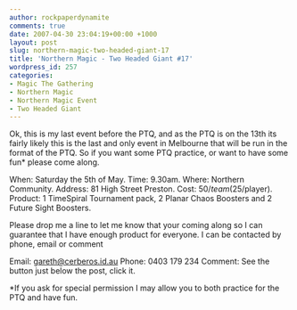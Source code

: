 ```yaml
---
author: rockpaperdynamite
comments: true
date: 2007-04-30 23:04:19+00:00 +1000
layout: post
slug: northern-magic-two-headed-giant-17
title: 'Northern Magic - Two Headed Giant #17'
wordpress_id: 257
categories:
- Magic The Gathering
- Northern Magic
- Northern Magic Event
- Two Headed Giant
---
```





Ok, this is my last event before the PTQ, and as the PTQ is on the 13th its fairly likely this is the last and only event in Melbourne that will be run in the format of the PTQ. So if you want some PTQ practice, or want to have some fun* please come along.





When: Saturday the 5th of May.
Time: 9.30am.
Where: Northern Community.
Address: 81 High Street Preston.
Cost: $50/team ($25/player).
Product: 1 TimeSpiral Tournament pack, 2 Planar Chaos Boosters and 2 Future Sight Boosters.

Please drop me a line to let me know that your coming along so I can guarantee that I have enough product for everyone. I can be contacted by phone, email or comment

Email: [gareth@cerberos.id.au](mailto:gareth%40cerberos.id.au)
Phone: 0403 179 234
Comment: See the button just below the post, click it.

*If you ask for special permission I may allow you to both practice for the PTQ and have fun.
